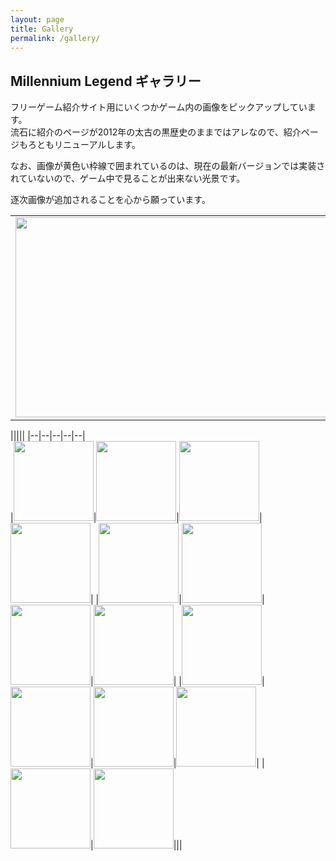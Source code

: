 ```yaml
---
layout: page
title: Gallery
permalink: /gallery/
---
```


## Millennium Legend ギャラリー

フリーゲーム紹介サイト用にいくつかゲーム内の画像をピックアップしています。  
流石に紹介のページが2012年の太古の黒歴史のままではアレなので、紹介ページもろともリニューアルします。

なお、画像が黄色い枠線で囲まれているのは、現在の最新バージョンでは実装されていないので、ゲーム中で見ることが出来ない光景です。

逐次画像が追加されることを心から願っています。

| |
|:-:|
|<a href="{{ site.baseurl }}/images/title.png" data-lightbox="group" data-title="タイトル"><img src="{{ site.baseurl }}/images/title.png" border="0" width="570" height="320" /></a>|

|||||
|--|--|--|--|--|  
|<a href="{{ site.baseurl }}/images/banned.png" data-lightbox="group" data-title="主人公、クビ！"><img src="{{ site.baseurl }}/images/banned.png" border="0" width="128" height="128" /></a>|<a href="{{ site.baseurl }}/images/world.png" data-lightbox="group" data-title="世界地図"><img src="{{ site.baseurl }}/images/world.png" border="0" width="128" height="128" /></a>|<a href="{{ site.baseurl }}/images/guild.png" data-lightbox="group" data-title="ギルドへようこそ"><img src="{{ site.baseurl }}/images/guild.png" border="0" width="128" height="128" /></a>|<a href="{{ site.baseurl }}/images/despina.png" data-lightbox="group" data-title="山賊と力の伝道師 デスピナ"><img src="{{ site.baseurl }}/images/despina.png" border="0" width="128" height="128" /></a>|
|<a href="{{ site.baseurl }}/images/imgbyjam.png" data-lightbox="group" data-title="Image by jam"><img src="{{ site.baseurl }}/images/imgbyjam.png" border="0" width="128" height="128" /></a>|<a href="{{ site.baseurl }}/images/conquest.png" data-lightbox="group" data-title="こんくえすと！"><img src="{{ site.baseurl }}/images/conquest.png" border="0" width="128" height="128" /></a>|<a href="{{ site.baseurl }}/images/belharg.jpg" data-lightbox="group" data-title="Millennium Legend ～ Belharg's Flag(検閲済み)"><img src="{{ site.baseurl }}/images/belharg.jpg" border="0" width="128" height="128" /></a>|<a href="{{ site.baseurl }}/images/vsla.png" data-lightbox="group" data-title="これならどうだぁああ！！！！"><img src="{{ site.baseurl }}/images/vsla.png" border="0" width="128" height="128" /></a>|
|<a href="{{ site.baseurl }}/images/ch1-shop.png" data-lightbox="group" data-title="Belharg's Flag Chapter01 遅刻厳禁"><img src="{{ site.baseurl }}/images/ch1-shop.png" border="0" width="128" height="128" /></a>|<a href="{{ site.baseurl }}/images/dekaslime.png" data-lightbox="group" data-title="ポリビニルアルコール(PVA)"><img src="{{ site.baseurl }}/images/dekaslime.png" border="0" width="128" height="128" /></a>|<a href="{{ site.baseurl }}/images/vsf.png" data-lightbox="group" data-title="一般的な戦闘画面"><img src="{{ site.baseurl }}/images/vsf.png" border="0" width="128" height="128" /></a>|<a href="{{ site.baseurl }}/images/ch1.png" data-lightbox="group" data-title="画面は開発中のものです、実際のソレとは異なります"><img src="{{ site.baseurl }}/images/ch1.png" border="0" width="128" height="128" /></a>|
|<a href="{{ site.baseurl }}/images/deepdarkfantasy.png" data-lightbox="group" data-title="例のステージ、開始8秒ぐらいの光景"><img src="{{ site.baseurl }}/images/deepdarkfantasy.png" border="0" width="128" height="128" /></a>|<a href="{{ site.baseurl }}/images/hardcore.png" data-lightbox="group" data-title="訓練はできません"><img src="{{ site.baseurl }}/images/hardcore.png" border="0" width="128" height="128" /></a>|||